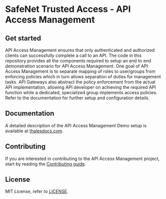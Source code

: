 # SafeNet Trusted Access - API Access Management
## Get started

API Access Management ensures that only authenticated and authorized clients can successfully complete a call to an API. The code in this repository provides all the components required to setup an end to end demonstration scenario for API Access Management. One goal of API Access Management is to separate mapping of roles to user/groups from enforcing policies which in turn allows separation of duties for management tasks. API Gateways also abstract the policy enforcement from the actual API implementation, allowing API developer on achieving the required API function while a dedicated, specialized group implements access policies. Refer to the documentation for further setup and configuration details.

## Documentation

A detailed description of the API Access Management Demo setup is available at [thalesdocs.com](https://thalesdocs.com/sta/Content/Home.htm).

## Contributing

If you are interested in contributing to the API Access Management project, start by reading the [Contributing guide](/CONTRIBUTING.md).

## License

MIT License, refer to [LICENSE](/LICENSE).
